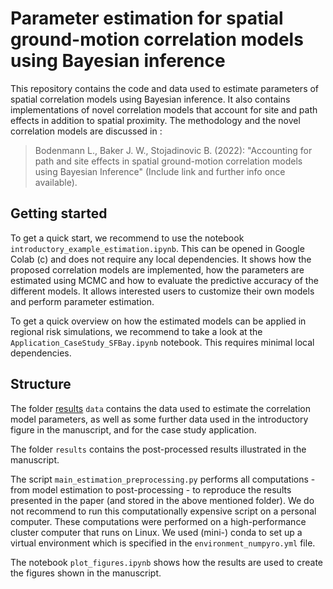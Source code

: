 # Parameter estimation for spatial ground-motion correlation models using Bayesian inference

This repository contains the code and data used to estimate parameters of spatial correlation models using Bayesian inference. It also contains implementations of novel correlation models that account for site and path effects in addition to spatial proximity. The methodology and the novel correlation models are discussed in :
> Bodenmann L., Baker J. W., Stojadinovic B. (2022): "Accounting for path and site effects in spatial ground-motion correlation models using Bayesian Inference" (Include link and further info once available).

## Getting started

To get a quick start, we recommend to use the notebook `introductory_example_estimation.ipynb`. This can be opened in Google Colab (c) and does not require any local dependencies. It shows how the proposed correlation models are implemented, how the parameters are estimated using MCMC and how to evaluate the predictive accuracy of the different models. It allows interested users to customize their own models and perform parameter estimation. 

To get a quick overview on how the estimated models can be applied in regional risk simulations, we recommend to take a look at the `Application_CaseStudy_SFBay.ipynb` notebook. This requires minimal local dependencies. 

## Structure

The folder [results](results/) `data` contains the data used to estimate the correlation model parameters, as well as some further data used in the introductory figure in the manuscript, and for the case study application.

The folder `results` contains the post-processed results illustrated in the manuscript.

The script `main_estimation_preprocessing.py` performs all computations - from model estimation to post-processing - to reproduce the results presented in the paper (and stored in the above mentioned folder). We do not recommend to run this computationally expensive script on a personal computer. These computations were performed on a high-performance cluster computer that runs on Linux. We used (mini-) conda to set up a virtual environment which is specified in the `environment_numpyro.yml` file. 

The notebook `plot_figures.ipynb` shows how the results are used to create the figures shown in the manuscript.

